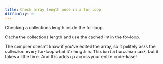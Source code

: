 ```yaml
---
title: Check array length once in a for-loop
difficulty: 0
---
```

<!--section-->
Checking a collections length inside the for-loop.
<!--section-->
Cache the collections length and use the cached int in the for-loop.
<!--section-->
The compiler doesn't know if you've edited the array, so it politely asks the collection every for-loop what it's length is. This isn't a hurculean task, but it takes a little time. And this adds up across your entire code-base!